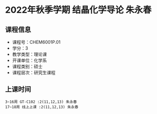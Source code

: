 # 2022年秋季学期 结晶化学导论 朱永春






## 课程信息

- 课程号：CHEM6001P.01
- 学分：3
- 教学类型：理论课
- 开课单位：化学系
- 课程类别：硕士
- 课程层次：研究生课程

## 上课时间

```
3~16周 GT-C102 :2(11,12,13) 朱永春
17~18周 线上上课 :2(11,12,13) 朱永春
```

